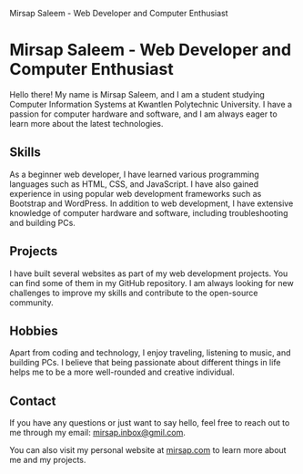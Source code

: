 Mirsap Saleem - Web Developer and Computer Enthusiast

Mirsap Saleem - Web Developer and Computer Enthusiast
=====================================================

Hello there! My name is Mirsap Saleem, and I am a student studying Computer Information Systems at Kwantlen Polytechnic University. I have a passion for computer hardware and software, and I am always eager to learn more about the latest technologies.



Skills
------

As a beginner web developer, I have learned various programming languages such as HTML, CSS, and JavaScript. I have also gained experience in using popular web development frameworks such as Bootstrap and WordPress. In addition to web development, I have extensive knowledge of computer hardware and software, including troubleshooting and building PCs.

Projects
--------

I have built several websites as part of my web development projects. You can find some of them in my GitHub repository. I am always looking for new challenges to improve my skills and contribute to the open-source community.

Hobbies
-------

Apart from coding and technology, I enjoy traveling, listening to music, and building PCs. I believe that being passionate about different things in life helps me to be a more well-rounded and creative individual.

Contact
-------

If you have any questions or just want to say hello, feel free to reach out to me through my email: [mirsap.inbox@gmil.com](mailto:mirsap.inbox@gmil.com).

You can also visit my personal website at [mirsap.com](https://mirsap.com/) to learn more about me and my projects.
